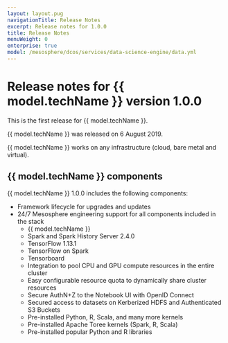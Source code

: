 ```yaml
---
layout: layout.pug
navigationTitle: Release Notes
excerpt: Release notes for 1.0.0
title: Release Notes
menuWeight: 0
enterprise: true
model: /mesosphere/dcos/services/data-science-engine/data.yml
---
```


# Release notes for {{ model.techName }} version 1.0.0

This is the first release for {{ model.techName }}.

{{ model.techName }} was released on 6 August 2019.

{{ model.techName }} works on any infrastructure (cloud, bare metal and virtual).


## {{ model.techName }} components

{{ model.techName }} 1.0.0 includes the following components:

- Framework lifecycle for upgrades and updates
- 24/7 Mesosphere engineering support for all components included in the stack
    - {{ model.techName }}
    - Spark and Spark History Server 2.4.0
    - TensorFlow 1.13.1
    - TensorFlow on Spark
    - Tensorboard
    - Integration to pool CPU and GPU compute resources in the entire cluster
    - Easy configurable resource quota to dynamically share cluster resources
    - Secure AuthN+Z to the Notebook UI with OpenID Connect
    - Secured access to datasets on Kerberized HDFS and Authenticated S3 Buckets
    - Pre-installed Python, R, Scala, and many more kernels
    - Pre-installed Apache Toree kernels (Spark, R, Scala)
    - Pre-installed popular Python and R libraries
